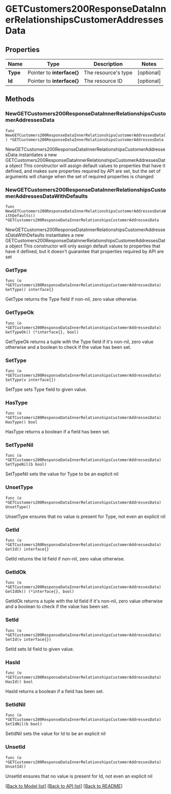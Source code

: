 # GETCustomers200ResponseDataInnerRelationshipsCustomerAddressesData

## Properties

Name | Type | Description | Notes
------------ | ------------- | ------------- | -------------
**Type** | Pointer to **interface{}** | The resource&#39;s type | [optional] 
**Id** | Pointer to **interface{}** | The resource ID | [optional] 

## Methods

### NewGETCustomers200ResponseDataInnerRelationshipsCustomerAddressesData

`func NewGETCustomers200ResponseDataInnerRelationshipsCustomerAddressesData() *GETCustomers200ResponseDataInnerRelationshipsCustomerAddressesData`

NewGETCustomers200ResponseDataInnerRelationshipsCustomerAddressesData instantiates a new GETCustomers200ResponseDataInnerRelationshipsCustomerAddressesData object
This constructor will assign default values to properties that have it defined,
and makes sure properties required by API are set, but the set of arguments
will change when the set of required properties is changed

### NewGETCustomers200ResponseDataInnerRelationshipsCustomerAddressesDataWithDefaults

`func NewGETCustomers200ResponseDataInnerRelationshipsCustomerAddressesDataWithDefaults() *GETCustomers200ResponseDataInnerRelationshipsCustomerAddressesData`

NewGETCustomers200ResponseDataInnerRelationshipsCustomerAddressesDataWithDefaults instantiates a new GETCustomers200ResponseDataInnerRelationshipsCustomerAddressesData object
This constructor will only assign default values to properties that have it defined,
but it doesn't guarantee that properties required by API are set

### GetType

`func (o *GETCustomers200ResponseDataInnerRelationshipsCustomerAddressesData) GetType() interface{}`

GetType returns the Type field if non-nil, zero value otherwise.

### GetTypeOk

`func (o *GETCustomers200ResponseDataInnerRelationshipsCustomerAddressesData) GetTypeOk() (*interface{}, bool)`

GetTypeOk returns a tuple with the Type field if it's non-nil, zero value otherwise
and a boolean to check if the value has been set.

### SetType

`func (o *GETCustomers200ResponseDataInnerRelationshipsCustomerAddressesData) SetType(v interface{})`

SetType sets Type field to given value.

### HasType

`func (o *GETCustomers200ResponseDataInnerRelationshipsCustomerAddressesData) HasType() bool`

HasType returns a boolean if a field has been set.

### SetTypeNil

`func (o *GETCustomers200ResponseDataInnerRelationshipsCustomerAddressesData) SetTypeNil(b bool)`

 SetTypeNil sets the value for Type to be an explicit nil

### UnsetType
`func (o *GETCustomers200ResponseDataInnerRelationshipsCustomerAddressesData) UnsetType()`

UnsetType ensures that no value is present for Type, not even an explicit nil
### GetId

`func (o *GETCustomers200ResponseDataInnerRelationshipsCustomerAddressesData) GetId() interface{}`

GetId returns the Id field if non-nil, zero value otherwise.

### GetIdOk

`func (o *GETCustomers200ResponseDataInnerRelationshipsCustomerAddressesData) GetIdOk() (*interface{}, bool)`

GetIdOk returns a tuple with the Id field if it's non-nil, zero value otherwise
and a boolean to check if the value has been set.

### SetId

`func (o *GETCustomers200ResponseDataInnerRelationshipsCustomerAddressesData) SetId(v interface{})`

SetId sets Id field to given value.

### HasId

`func (o *GETCustomers200ResponseDataInnerRelationshipsCustomerAddressesData) HasId() bool`

HasId returns a boolean if a field has been set.

### SetIdNil

`func (o *GETCustomers200ResponseDataInnerRelationshipsCustomerAddressesData) SetIdNil(b bool)`

 SetIdNil sets the value for Id to be an explicit nil

### UnsetId
`func (o *GETCustomers200ResponseDataInnerRelationshipsCustomerAddressesData) UnsetId()`

UnsetId ensures that no value is present for Id, not even an explicit nil

[[Back to Model list]](../README.md#documentation-for-models) [[Back to API list]](../README.md#documentation-for-api-endpoints) [[Back to README]](../README.md)


